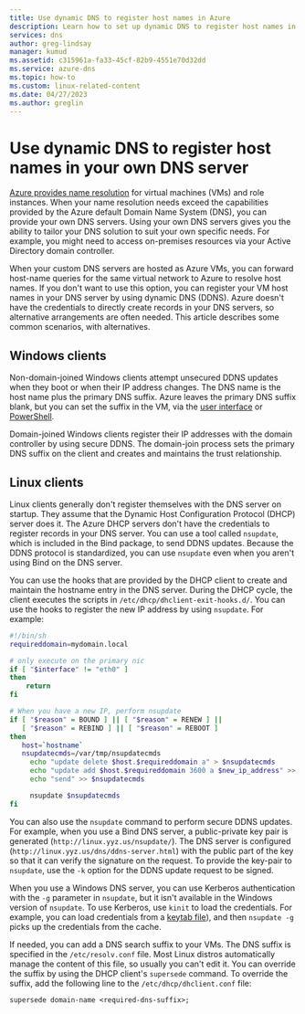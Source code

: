 ```yaml
---
title: Use dynamic DNS to register host names in Azure
description: Learn how to set up dynamic DNS to register host names in your own DNS servers.
services: dns
author: greg-lindsay
manager: kumud
ms.assetid: c315961a-fa33-45cf-82b9-4551e70d32dd
ms.service: azure-dns
ms.topic: how-to
ms.custom: linux-related-content
ms.date: 04/27/2023
ms.author: greglin
---
```


# Use dynamic DNS to register host names in your own DNS server

[Azure provides name resolution](virtual-networks-name-resolution-for-vms-and-role-instances.md) for virtual machines (VMs) and role instances. When your name resolution needs exceed the capabilities provided by the Azure default Domain Name System (DNS), you can provide your own DNS servers. Using your own DNS servers gives you the ability to tailor your DNS solution to suit your own specific needs. For example, you might need to access on-premises resources via your Active Directory domain controller.

When your custom DNS servers are hosted as Azure VMs, you can forward host-name queries for the same virtual network to Azure to resolve host names. If you don't want to use this option, you can register your VM host names in your DNS server by using dynamic DNS (DDNS). Azure doesn't have the credentials to directly create records in your DNS servers, so alternative arrangements are often needed. This article describes some common scenarios, with alternatives.

## Windows clients

Non-domain-joined Windows clients attempt unsecured DDNS updates when they boot or when their IP address changes. The DNS name is the host name plus the primary DNS suffix. Azure leaves the primary DNS suffix blank, but you can set the suffix in the VM, via the [user interface](/previous-versions/windows/it-pro/windows-server-2008-R2-and-2008/cc794784(v=ws.10)) or [PowerShell](/powershell/module/dnsclient/set-dnsclient).

Domain-joined Windows clients register their IP addresses with the domain controller by using secure DDNS. The domain-join process sets the primary DNS suffix on the client and creates and maintains the trust relationship.

## Linux clients

Linux clients generally don't register themselves with the DNS server on startup. They assume that the Dynamic Host Configuration Protocol (DHCP) server does it. The Azure DHCP servers don't have the credentials to register records in your DNS server. You can use a tool called `nsupdate`, which is included in the Bind package, to send DDNS updates. Because the DDNS protocol is standardized, you can use `nsupdate` even when you aren't using Bind on the DNS server.

You can use the hooks that are provided by the DHCP client to create and maintain the hostname entry in the DNS server. During the DHCP cycle, the client executes the scripts in `/etc/dhcp/dhclient-exit-hooks.d/`. You can use the hooks to register the new IP address by using `nsupdate`. For example:

```bash
#!/bin/sh
requireddomain=mydomain.local

# only execute on the primary nic
if [ "$interface" != "eth0" ]
then
    return
fi

# When you have a new IP, perform nsupdate
if [ "$reason" = BOUND ] || [ "$reason" = RENEW ] ||
   [ "$reason" = REBIND ] || [ "$reason" = REBOOT ]
then
   host=`hostname`
   nsupdatecmds=/var/tmp/nsupdatecmds
     echo "update delete $host.$requireddomain a" > $nsupdatecmds
     echo "update add $host.$requireddomain 3600 a $new_ip_address" >> $nsupdatecmds
     echo "send" >> $nsupdatecmds

     nsupdate $nsupdatecmds
fi
```

You can also use the `nsupdate` command to perform secure DDNS updates. For example, when you use a Bind DNS server, a public-private key pair is generated (`http://linux.yyz.us/nsupdate/`). The DNS server is configured (`http://linux.yyz.us/dns/ddns-server.html`) with the public part of the key so that it can verify the signature on the request. To provide the key-pair to `nsupdate`, use the `-k` option for the DDNS update request to be signed.

When you use a Windows DNS server, you can use Kerberos authentication with the `-g` parameter in `nsupdate`, but it isn't available in the Windows version of `nsupdate`. To use Kerberos, use `kinit` to load the credentials. For example, you can load credentials from a [keytab file](https://www.itadmintools.com/2011/07/creating-kerberos-keytab-files.html)), and then `nsupdate -g` picks up the credentials from the cache.

If needed, you can add a DNS search suffix to your VMs. The DNS suffix is specified in the `/etc/resolv.conf` file. Most Linux distros automatically manage the content of this file, so usually you can't edit it. You can override the suffix by using the DHCP client's `supersede` command. To override the suffix, add the following line to the `/etc/dhcp/dhclient.conf` file:

```
supersede domain-name <required-dns-suffix>;
```
